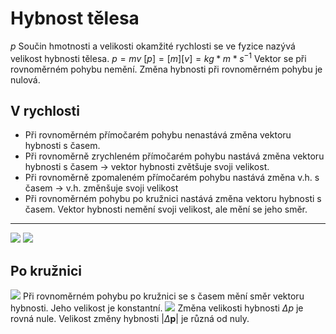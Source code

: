 # Hybnost tělesa
$p$
Součin hmotnosti a velikosti okamžité rychlosti se ve fyzice nazývá velikost hybnosti tělesa.
$p = mv$ $[p] = [m][v] = kg*m*s^{-1}$
Vektor se při rovnoměrném pohybu nemění.
Změna hybnosti při rovnoměrném pohybu je nulová.
## V rychlosti
- Při rovnoměrném přímočarém pohybu nenastává změna vektoru hybnosti s časem.
- Při rovnoměrně zrychleném přímočarém pohybu nastává změna vektoru hybnosti s časem -> vektor hybnosti zvětšuje svoji velikost.
- Při rovnoměrně zpomaleném přímočarém pohybu nastává změna v.h. s časem -> v.h. změnšuje svoji velikost
- Při rovnoměrném pohybu po kružnici nastává změna vektoru hybnosti s časem. Vektor hybnosti nemění svoji velikost, ale mění se jeho směr.

---

![](Pasted%20image%2020211220095452.png)
![](Pasted%20image%2020211220095727.png)
 ## Po kružnici
 ![](Pasted%20image%2020211220095757.png)
 Při rovnoměrném pohybu po kružnici se s časem mění směr vektoru hybnosti. Jeho velikost je konstantní.
 ![](Pasted%20image%2020211220100010.png)
 Změna velikosti hybnosti $\Delta p$ je rovná nule.
 Velikost změny hybnosti $|\Delta \textbf{p}|$ je různá od nuly.